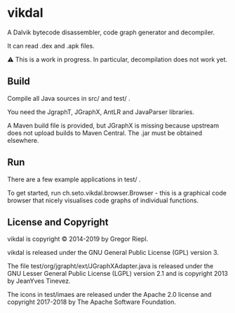 # vikdal

A Dalvik bytecode disassembler, code graph generator and decompiler.

It can read .dex and .apk files.

:warning: This is a work in progress. In particular, decompilation does not
work yet.

## Build

Compile all Java sources in src/ and test/ .

You need the JgraphT, JGraphX, AntLR and JavaParser libraries.

A Maven build file is provided, but JGraphX is missing because upstream does
not upload builds to Maven Central. The .jar must be obtained elsewhere.

## Run

There are a few example applications in test/ .

To get started, run ch.seto.vikdal.browser.Browser - this is a graphical code
browser that nicely visualises code graphs of individual functions.

## License and Copyright

vikdal is copyright © 2014-2019 by Gregor Riepl.

vikdal is released under the GNU General Public License (GPL) version 3.

The file test/org/jgrapht/ext/JGraphXAdapter.java is released under the
GNU Lesser General Public License (LGPL) version 2.1 and is copyright
2013 by JeanYves Tinevez.

The icons in test/imaes are released under the Apache 2.0 license and copyright
2017-2018 by The Apache Software Foundation.

